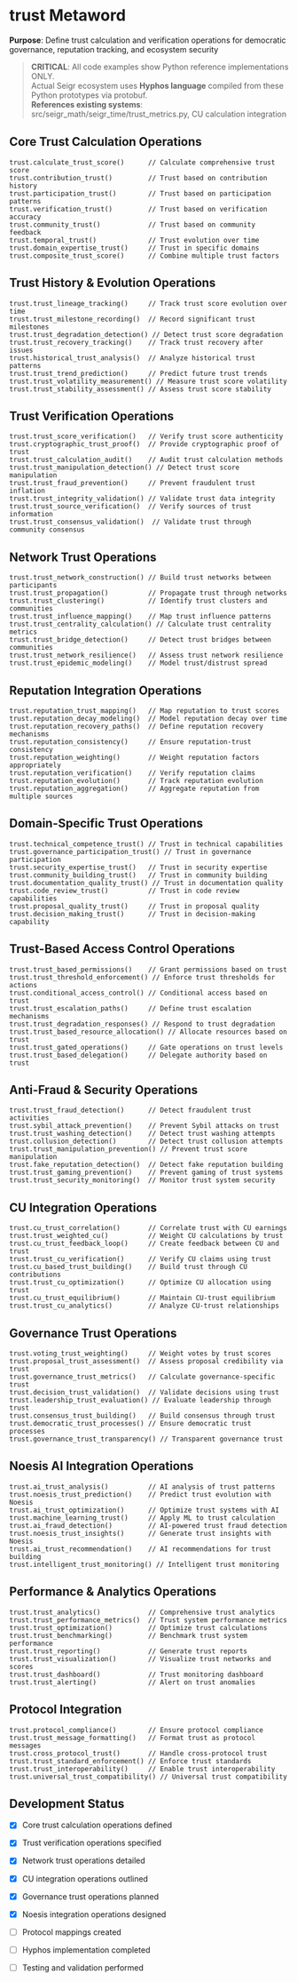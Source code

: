 # trust Metaword

**Purpose**: Define trust calculation and verification operations for democratic governance, reputation tracking, and ecosystem security

> **CRITICAL**: All code examples show Python reference implementations ONLY.  
> Actual Seigr ecosystem uses **Hyphos language** compiled from these Python prototypes via protobuf.  
> **References existing systems**: src/seigr_math/seigr_time/trust_metrics.py, CU calculation integration

## Core Trust Calculation Operations

```hyphos
trust.calculate_trust_score()      // Calculate comprehensive trust score
trust.contribution_trust()         // Trust based on contribution history
trust.participation_trust()        // Trust based on participation patterns
trust.verification_trust()         // Trust based on verification accuracy
trust.community_trust()            // Trust based on community feedback
trust.temporal_trust()             // Trust evolution over time
trust.domain_expertise_trust()     // Trust in specific domains
trust.composite_trust_score()      // Combine multiple trust factors
```

## Trust History & Evolution Operations

```hyphos
trust.trust_lineage_tracking()     // Track trust score evolution over time
trust.trust_milestone_recording()  // Record significant trust milestones
trust.trust_degradation_detection() // Detect trust score degradation
trust.trust_recovery_tracking()    // Track trust recovery after issues
trust.historical_trust_analysis()  // Analyze historical trust patterns
trust.trust_trend_prediction()     // Predict future trust trends
trust.trust_volatility_measurement() // Measure trust score volatility
trust.trust_stability_assessment() // Assess trust score stability
```

## Trust Verification Operations

```hyphos
trust.trust_score_verification()   // Verify trust score authenticity
trust.cryptographic_trust_proof()  // Provide cryptographic proof of trust
trust.trust_calculation_audit()    // Audit trust calculation methods
trust.trust_manipulation_detection() // Detect trust score manipulation
trust.trust_fraud_prevention()     // Prevent fraudulent trust inflation
trust.trust_integrity_validation() // Validate trust data integrity
trust.trust_source_verification()  // Verify sources of trust information
trust.trust_consensus_validation()  // Validate trust through community consensus
```

## Network Trust Operations

```hyphos
trust.trust_network_construction() // Build trust networks between participants
trust.trust_propagation()          // Propagate trust through networks
trust.trust_clustering()           // Identify trust clusters and communities
trust.trust_influence_mapping()    // Map trust influence patterns
trust.trust_centrality_calculation() // Calculate trust centrality metrics
trust.trust_bridge_detection()     // Detect trust bridges between communities
trust.trust_network_resilience()   // Assess trust network resilience
trust.trust_epidemic_modeling()    // Model trust/distrust spread
```

## Reputation Integration Operations

```hyphos
trust.reputation_trust_mapping()   // Map reputation to trust scores
trust.reputation_decay_modeling()  // Model reputation decay over time
trust.reputation_recovery_paths()  // Define reputation recovery mechanisms
trust.reputation_consistency()     // Ensure reputation-trust consistency
trust.reputation_weighting()       // Weight reputation factors appropriately
trust.reputation_verification()    // Verify reputation claims
trust.reputation_evolution()       // Track reputation evolution
trust.reputation_aggregation()     // Aggregate reputation from multiple sources
```

## Domain-Specific Trust Operations

```hyphos
trust.technical_competence_trust() // Trust in technical capabilities
trust.governance_participation_trust() // Trust in governance participation
trust.security_expertise_trust()   // Trust in security expertise
trust.community_building_trust()   // Trust in community building
trust.documentation_quality_trust() // Trust in documentation quality
trust.code_review_trust()          // Trust in code review capabilities
trust.proposal_quality_trust()     // Trust in proposal quality
trust.decision_making_trust()      // Trust in decision-making capability
```

## Trust-Based Access Control Operations

```hyphos
trust.trust_based_permissions()    // Grant permissions based on trust
trust.trust_threshold_enforcement() // Enforce trust thresholds for actions
trust.conditional_access_control() // Conditional access based on trust
trust.trust_escalation_paths()     // Define trust escalation mechanisms
trust.trust_degradation_responses() // Respond to trust degradation
trust.trust_based_resource_allocation() // Allocate resources based on trust
trust.trust_gated_operations()     // Gate operations on trust levels
trust.trust_based_delegation()     // Delegate authority based on trust
```

## Anti-Fraud & Security Operations

```hyphos
trust.trust_fraud_detection()      // Detect fraudulent trust activities
trust.sybil_attack_prevention()    // Prevent Sybil attacks on trust
trust.trust_washing_detection()    // Detect trust washing attempts
trust.collusion_detection()        // Detect trust collusion attempts
trust.trust_manipulation_prevention() // Prevent trust score manipulation
trust.fake_reputation_detection()  // Detect fake reputation building
trust.trust_gaming_prevention()    // Prevent gaming of trust systems
trust.trust_security_monitoring()  // Monitor trust system security
```

## CU Integration Operations

```hyphos
trust.cu_trust_correlation()       // Correlate trust with CU earnings
trust.trust_weighted_cu()          // Weight CU calculations by trust
trust.cu_trust_feedback_loop()     // Create feedback between CU and trust
trust.trust_cu_verification()      // Verify CU claims using trust
trust.cu_based_trust_building()    // Build trust through CU contributions
trust.trust_cu_optimization()      // Optimize CU allocation using trust
trust.cu_trust_equilibrium()       // Maintain CU-trust equilibrium
trust.trust_cu_analytics()         // Analyze CU-trust relationships
```

## Governance Trust Operations

```hyphos
trust.voting_trust_weighting()     // Weight votes by trust scores
trust.proposal_trust_assessment()  // Assess proposal credibility via trust
trust.governance_trust_metrics()   // Calculate governance-specific trust
trust.decision_trust_validation()  // Validate decisions using trust
trust.leadership_trust_evaluation() // Evaluate leadership through trust
trust.consensus_trust_building()   // Build consensus through trust
trust.democratic_trust_processes() // Ensure democratic trust processes
trust.governance_trust_transparency() // Transparent governance trust
```

## Noesis AI Integration Operations

```hyphos
trust.ai_trust_analysis()          // AI analysis of trust patterns
trust.noesis_trust_prediction()    // Predict trust evolution with Noesis
trust.ai_trust_optimization()      // Optimize trust systems with AI
trust.machine_learning_trust()     // Apply ML to trust calculation
trust.ai_fraud_detection()         // AI-powered trust fraud detection
trust.noesis_trust_insights()      // Generate trust insights with Noesis
trust.ai_trust_recommendation()    // AI recommendations for trust building
trust.intelligent_trust_monitoring() // Intelligent trust monitoring
```

## Performance & Analytics Operations

```hyphos
trust.trust_analytics()            // Comprehensive trust analytics
trust.trust_performance_metrics()  // Trust system performance metrics
trust.trust_optimization()         // Optimize trust calculations
trust.trust_benchmarking()         // Benchmark trust system performance
trust.trust_reporting()            // Generate trust reports
trust.trust_visualization()        // Visualize trust networks and scores
trust.trust_dashboard()            // Trust monitoring dashboard
trust.trust_alerting()             // Alert on trust anomalies
```

## Protocol Integration

```hyphos
trust.protocol_compliance()        // Ensure protocol compliance
trust.trust_message_formatting()   // Format trust as protocol messages
trust.cross_protocol_trust()       // Handle cross-protocol trust
trust.trust_standard_enforcement() // Enforce trust standards
trust.trust_interoperability()     // Enable trust interoperability
trust.universal_trust_compatibility() // Universal trust compatibility
```

## Development Status

- [x] Core trust calculation operations defined
- [x] Trust verification operations specified
- [x] Network trust operations detailed
- [x] CU integration operations outlined
- [x] Governance trust operations planned
- [x] Noesis integration operations designed
- [ ] Protocol mappings created
- [ ] Hyphos implementation completed
- [ ] Testing and validation performed

